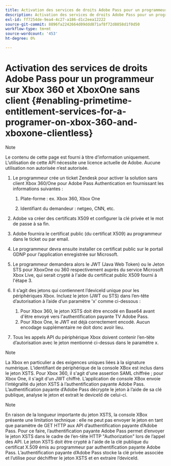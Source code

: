 ```yaml
---
title: Activation des services de droits Adobe Pass pour un programmeur sur Xbox 360 et XboxOne sans client
description: Activation des services de droits Adobe Pass pour un programmeur sur Xbox 360 et XboxOne sans client
exl-id: ff7254de-9ea4-4c27-a186-d1c2eea12222
source-git-commit: 8896fa2242664d09ddd871af8f72d8858d1f0d50
workflow-type: tm+mt
source-wordcount: '453'
ht-degree: 0%

---
```


# Activation des services de droits Adobe Pass pour un programmeur sur Xbox 360 et XboxOne sans client {#enabling-primetime-entitlement-services-for-a-programer-on-xbox-360-and-xboxone-clientless}

>[!NOTE]
>
>Le contenu de cette page est fourni à titre d’information uniquement. L’utilisation de cette API nécessite une licence actuelle de Adobe. Aucune utilisation non autorisée n’est autorisée.




1. Le programmeur crée un ticket Zendesk pour activer la solution sans client Xbox 360/One pour Adobe Pass Authentication en fournissant les informations suivantes :

   1. Plate-forme : ex. Xbox 360, Xbox One

   1. Identifiant du demandeur : netgeo, CNN, etc.

1. Adobe va créer des certificats X509 et configurer la clé privée et le mot de passe à sa fin.

1. Adobe fournira le certificat public (du certificat X509) au programmeur dans le ticket ou par email.

1. Le programmeur devra ensuite installer ce certificat public sur le portail GDNP pour l’application enregistrée sur Microsoft.

1. Le programmeur demandera alors le JWT (Java Web Token) ou le Jeton STS pour XboxOne ou 360 respectivement auprès du service Microsoft Xbox Live, qui serait crypté à l&#39;aide du certificat public X509 fourni à l&#39;étape 3.

1. Il s’agit des jetons qui contiennent l’deviceId unique pour les périphériques Xbox. Incluez le jeton (JWT ou STS) dans l’en-tête d’autorisation à l’aide d’un paramètre &#39;x&#39; comme ci-dessous :

   1. Pour Xbox 360, le jeton XSTS doit être encodé en Base64 avant d&#39;être envoyé vers l&#39;authentification payante TV Adobe Pass.
   1. Pour Xbox One, le JWT est déjà correctement encodé. Aucun encodage supplémentaire ne doit donc avoir lieu.

1. Tous les appels API du périphérique Xbox doivent contenir l’en-tête d’autorisation avec le jeton mentionné ci-dessus dans le paramètre x.



>[!NOTE]
>
>La Xbox en particulier a des exigences uniques liées à la signature numérique. L’identifiant de périphérique de la console XBox est inclus dans le jeton XSTS.  Pour Xbox 360, il s&#39;agit d&#39;une assertion SAML chiffrée ; pour Xbox One, il s&#39;agit d&#39;un JWT chiffré. L’application de console XBox envoie l’intégralité du jeton XSTS à l’authentification payante Adobe Pass. L’authentification payante d’Adobe Pass décrypte le jeton à l’aide de sa clé publique, analyse le jeton et extrait le deviceId de celui-ci.

>[!NOTE]
>
>En raison de la longueur importante du jeton XSTS, la console XBox présente une limitation technique : elle ne peut pas envoyer le jeton en tant que paramètre de GET HTTP aux API d’authentification payante d’Adobe Pass. Pour ce faire, l’authentification payante Adobe Pass permet d’envoyer le jeton XSTS dans le cadre de l’en-tête HTTP &quot;Authorization&quot; lors de l’appel des API. Le jeton XSTS doit être crypté à l&#39;aide de la clé publique du certificat X.509 émis au programmeur par authentification payante Adobe Pass. L’authentification payante d’Adobe Pass stocke la clé privée associée et l’utilise pour déchiffrer le jeton XSTS et en extraire l’deviceId.
